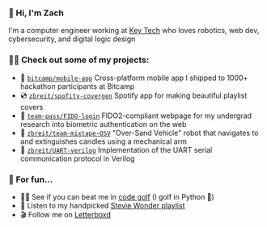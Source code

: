 ### 👋 Hi, I'm Zach
I'm a computer engineer working at [Key Tech](https://www.keytechinc.com/) who loves robotics, web dev, cybersecurity, and digital logic design

### 👨‍💻 Check out some of my projects:
 - 📱 [`bitcamp/mobile-app`](https://github.com/bitcamp/mobile-app) Cross-platform mobile app I shipped to 1000+ hackathon participants at Bitcamp
 - 💿 [`zbreit/spofity-covergen`](https://github.com/zbreit/spotify-covergen) Spotify app for making beautiful playlist covers
 - 🔑 [`team-pass/FIDO-login`](https://github.com/team-pass/FIDO-login) FIDO2-compliant webpage for my undergrad research into biometric authentication on the web
 - 🤖 [`zbreit/team-mixtape-OSV`](https://github.com/zbreit/team-mixtape-OSV) "Over-Sand Vehicle" robot that navigates to and extinguishes candles using a mechanical arm
 - 📨 [`zbreit/UART-verilog`](https://github.com/zbreit/UART-Verilog) Implementation of the UART serial communication protocol in Verilog

### 🤿 For fun...
- 🏌️‍♂️ See if you can beat me in [code golf](https://code.golf/golfers/zbreit) (I golf in Python 🐍)
- 🎵 Listen to my handpicked [Stevie Wonder playlist](https://open.spotify.com/playlist/3fdjS5TNGoGkAuBwZFV1Es?si=d34bbc70c5514b81)
- 🎬 Follow me on [Letterboxd](https://letterboxd.com/zbreit/)

<!--
**zbreit/zbreit** is a ✨ _special_ ✨ repository because its `README.md` (this file) appears on your GitHub profile.

Here are some ideas to get you started:

- 🔭 I’m currently working on ...
- 🌱 I’m currently learning ...
- 👯 I’m looking to collaborate on ...
- 🤔 I’m looking for help with ...
- 💬 Ask me about ...
- 📫 How to reach me: ...
- 😄 Pronouns: ...
- ⚡ Fun fact: ...
-->

